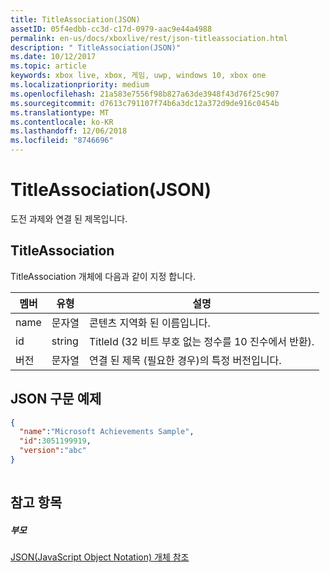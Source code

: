 ```yaml
---
title: TitleAssociation(JSON)
assetID: 05f4edbb-cc3d-c17d-0979-aac9e44a4988
permalink: en-us/docs/xboxlive/rest/json-titleassociation.html
description: " TitleAssociation(JSON)"
ms.date: 10/12/2017
ms.topic: article
keywords: xbox live, xbox, 게임, uwp, windows 10, xbox one
ms.localizationpriority: medium
ms.openlocfilehash: 21a583e7556f98b827a63de3948f43d76f25c907
ms.sourcegitcommit: d7613c791107f74b6a3dc12a372d9de916c0454b
ms.translationtype: MT
ms.contentlocale: ko-KR
ms.lasthandoff: 12/06/2018
ms.locfileid: "8746696"
---
```

# <a name="titleassociation-json"></a>TitleAssociation(JSON)
도전 과제와 연결 된 제목입니다. 
<a id="ID4EN"></a>

 
## <a name="titleassociation"></a>TitleAssociation
 
TitleAssociation 개체에 다음과 같이 지정 합니다.
 
| 멤버| 유형| 설명| 
| --- | --- | --- | 
| name| 문자열| 콘텐츠 지역화 된 이름입니다.| 
| id| string| TitleId (32 비트 부호 없는 정수를 10 진수에서 반환).| 
| 버전| 문자열| 연결 된 제목 (필요한 경우)의 특정 버전입니다.| 
  
<a id="ID4E4B"></a>

 
## <a name="sample-json-syntax"></a>JSON 구문 예제
 

```json
{
  "name":"Microsoft Achievements Sample",
  "id":3051199919,
  "version":"abc"
}
    
```

  
<a id="ID4EGC"></a>

 
## <a name="see-also"></a>참고 항목
 
<a id="ID4EIC"></a>

 
##### <a name="parent"></a>부모 

[JSON(JavaScript Object Notation) 개체 참조](atoc-xboxlivews-reference-json.md)

   